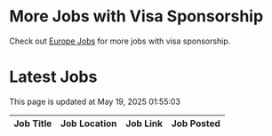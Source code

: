 # More Jobs with Visa Sponsorship

Check out [Europe Jobs](https://github.com/sureshparimi/europejobs#latest-jobs) for more jobs with visa sponsorship.

# Latest Jobs

This page is updated at May 19, 2025 01:55:03

| Job Title | Job Location | Job Link | Job Posted |
| --- | --- | --- | --- |
